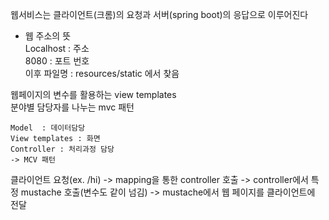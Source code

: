 웹서비스는 클라이언트(크롬)의 요청과 서버(spring boot)의 응답으로 이루어진다  
  
- 웹 주소의 뜻  
Localhost : 주소  
8080 : 포트 번호  
이후 파일명 : resources/static 에서 찾음  
  
  
웹페이지의 변수를 활용하는 view templates  
분야별 담당자를 나누는 mvc 패턴  
```
Model  : 데이터담당  
View templates : 화면  
Controller : 처리과정 담당  
-> MCV 패턴  
```  
  
클라이언트 요청(ex. /hi) -> mapping을 통한 controller 호출 -> controller에서 특정 mustache 호출(변수도 같이 넘김) -> mustache에서 웹 페이지를 클라이언트에 전달  
